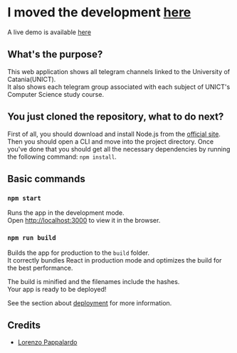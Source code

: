 # I moved the development [here](https://github.com/UNICT-DMI/UNICT-Telegram-Channels-Groups)

A live demo is available [here](https://lorenzo-pappalardo.github.io/UNICT-Telegram-Channels-Groups)

## What's the purpose?

This web application shows all telegram channels linked to the University of Catania(UNICT).<br />
It also shows each telegram group associated with each subject of UNICT's Computer Science study course.

## You just cloned the repository, what to do next?

First of all, you should download and install Node.js from the [official site](https://nodejs.org/en/download/).
Then you should open a CLI and move into the project directory. Once you've done that you should get all the necessary dependencies by running the following command: `npm install`.

## Basic commands

### `npm start`

Runs the app in the development mode.<br />
Open [http://localhost:3000](http://localhost:3000) to view it in the browser.

### `npm run build`

Builds the app for production to the `build` folder.<br />
It correctly bundles React in production mode and optimizes the build for the best performance.

The build is minified and the filenames include the hashes.<br />
Your app is ready to be deployed!

See the section about [deployment](https://facebook.github.io/create-react-app/docs/deployment) for more information.

## Credits

- [Lorenzo Pappalardo](https://github.com/Lorenzo-Pappalardo)
